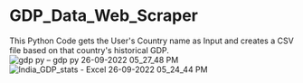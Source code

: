 # GDP_Data_Web_Scraper
This Python Code gets the User's Country name as Input and creates a CSV file based on that country's historical GDP.
![gdp py – gdp py 26-09-2022 05_27_48 PM](https://user-images.githubusercontent.com/91176771/192270701-63da0993-f102-47d2-8dce-ade78c50031e.png)
![India_GDP_stats - Excel 26-09-2022 05_24_44 PM](https://user-images.githubusercontent.com/91176771/192270342-9dba22cf-e244-40c1-b5d8-7e79f3911ac9.png)

